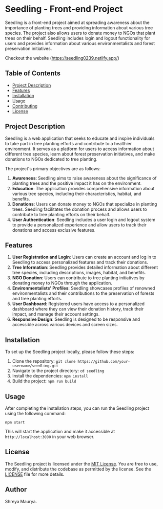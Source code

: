 # Seedling - Front-end Project

Seedling is a front-end project aimed at spreading awareness about the importance of planting trees and providing information about various tree species. The project also allows users to donate money to NGOs that plant trees on their behalf. Seedling includes login and logout functionality for users and provides information about various environmentalists and forest preservation initiatives.

Checkout the website (https://seedling0239.netlify.app/)

## Table of Contents

- [Project Description](#project-description)
- [Features](#features)
- [Installation](#installation)
- [Usage](#usage)
- [Contributing](#contributing)
- [License](#license)

## Project Description

Seedling is a web application that seeks to educate and inspire individuals to take part in tree planting efforts and contribute to a healthier environment. It serves as a platform for users to access information about different tree species, learn about forest preservation initiatives, and make donations to NGOs dedicated to tree planting.

The project's primary objectives are as follows:

1. **Awareness**: Seedling aims to raise awareness about the significance of planting trees and the positive impact it has on the environment.
2. **Education**: The application provides comprehensive information about various tree species, including their characteristics, habitat, and benefits.
3. **Donations**: Users can donate money to NGOs that specialize in planting trees. Seedling facilitates the donation process and allows users to contribute to tree planting efforts on their behalf.
4. **User Authentication**: Seedling includes a user login and logout system to provide a personalized experience and allow users to track their donations and access exclusive features.

## Features

1. **User Registration and Login**: Users can create an account and log in to Seedling to access personalized features and track their donations.
2. **Tree Information**: Seedling provides detailed information about different tree species, including descriptions, images, habitat, and benefits.
3. **NGO Donation**: Users can contribute to tree planting initiatives by donating money to NGOs through the application.
4. **Environmentalists' Profiles**: Seedling showcases profiles of renowned environmentalists and their contributions to the preservation of forests and tree planting efforts.
5. **User Dashboard**: Registered users have access to a personalized dashboard where they can view their donation history, track their impact, and manage their account settings.
6. **Responsive Design**: Seedling is designed to be responsive and accessible across various devices and screen sizes.

## Installation

To set up the Seedling project locally, please follow these steps:

1. Clone the repository: `git clone https://github.com/your-username/seedling.git`
2. Navigate to the project directory: `cd seedling`
3. Install the dependencies: `npm install`
5. Build the project: `npm run build`

## Usage

After completing the installation steps, you can run the Seedling project using the following command:

```
npm start
```

This will start the application and make it accessible at `http://localhost:3000` in your web browser.



## License

The Seedling project is licensed under the [MIT License](https://opensource.org/licenses/MIT). You are free to use, modify, and distribute the codebase as permitted by the license. See the [LICENSE](LICENSE) file for more details.


## Author
Shreya Maurya.
